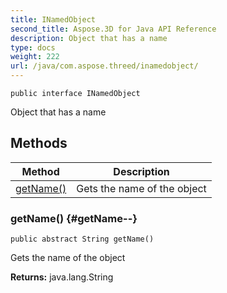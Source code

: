 ```yaml
---
title: INamedObject
second_title: Aspose.3D for Java API Reference
description: Object that has a name
type: docs
weight: 222
url: /java/com.aspose.threed/inamedobject/
---
```

```
public interface INamedObject
```

Object that has a name
## Methods

| Method | Description |
| --- | --- |
| [getName()](#getName--) | Gets the name of the object |
### getName() {#getName--}
```
public abstract String getName()
```


Gets the name of the object

**Returns:**
java.lang.String
